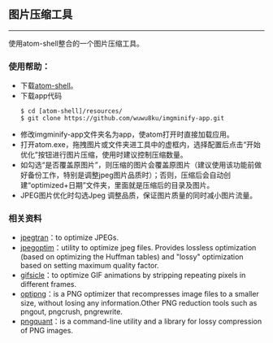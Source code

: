 ## 图片压缩工具
------
使用atom-shell整合的一个图片压缩工具。

### 使用帮助：
- 下载[atom-shell][1]。
- 下载app代码
	```
	$ cd [atom-shell]/resources/
	$ git clone https://github.com/wuwu8ku/imgminify-app.git
	```
- 修改imgminify-app文件夹名为app，使atom打开时直接加载应用。
- 打开atom.exe，拖拽图片或文件夹进工具中的虚框内，选择配置后点击“开始优化”按钮进行图片压缩，使用时建议控制压缩数量。
- 如勾选“是否覆盖原图片”，则压缩的图片会覆盖原图片（建议使用该功能前做好备份工作，特别是调整jpeg图片品质时）；否则，压缩后会自动创建“optimized+日期”文件夹，里面就是压缩后的目录及图片。
- JPEG图片优化时勾选Jpeg 调整品质，保证图片质量的同时减小图片流量。

### 相关资料

- [jpegtran](http://sylvana.net/jpegcrop/jpegtran/)：to optimize JPEGs.
- [jpegoptim](https://github.com/tjko/jpegoptim)：utility to optimize jpeg files. Provides lossless optimization (based on optimizing the Huffman tables) and "lossy" optimization based on setting maximum quality factor. 
- [gifsicle](http://www.lcdf.org/gifsicle/)：to optimize GIF animations by stripping repeating pixels in different frames.
- [optipng](http://optipng.sourceforge.net/)：is a PNG optimizer that recompresses image files to a smaller size, without losing any information.Other PNG reduction tools such as pngout, pngcrush, pngrewrite.
- [pngquant](http://pngquant.org/)：is a command-line utility and a library for lossy compression of PNG images.

[1]: https://github.com/atom/atom-shell/releases